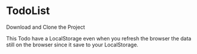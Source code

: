 # TodoList

Download and Clone the Project

This Todo have a LocalStorage even when you refresh the browser the data still on the browser since it save to your LocalStorage.
